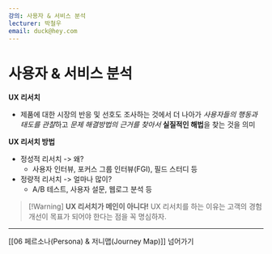 ```yaml
---
강의: 사용자 & 서비스 분석
lecturer: 박철우
email: duck@hey.com
---
```

# 사용자 & 서비스 분석

**UX 리서치**
- 제품에 대한 시장의 반응 및 선호도 조사하는 것에서 더 나아가 *사용자들의 행동과 태도를 관찰*하고 *문제 해결방법의 근거를 찾아서* **실질적인 해법**을 찾는 것을 의미

**UX 리서치 방법**
- 정성적 리서치 -> 왜?
	- 사용자 인터뷰, 포커스 그룹 인터뷰(FGI), 필드 스터디 등
- 정량적 리서치 -> 얼마나 많이?
	- A/B 테스트, 사용자 설문, 웹로그 분석 등


> [!Warning] **UX 리서치가 메인이 아니다!**
> UX 리서치를 하는 이유는 고객의 경험 개선이 목표가 되어야 한다는 점을 꼭 명심하자.

---
[[06 페르소나(Persona) & 저니맵(Journey Map)]] 넘어가기
